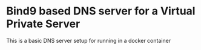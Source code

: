   # Bind9 based DNS server for a Virtual Private Server
 This is a basic DNS server setup for running in a docker container